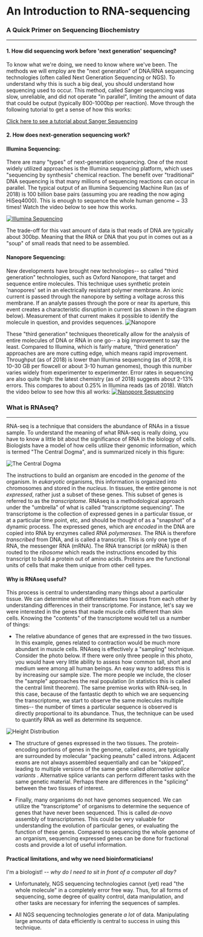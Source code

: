 # An Introduction to RNA-sequencing

### A Quick Primer on Sequencing Biochemistry
*****

#### 1.  How did sequencing work before 'next generation' sequencing?
To know what we're doing, we need to know where we've been.  The methods we will employ are the "next generation" of DNA/RNA sequencing technologies (often called Next Generation Sequencing or NGS).  To understand why this is such a big deal, you should understand how sequencing used to occur.  This method, called Sanger sequencing was slow, unreliable, and did not operate "in parallel", limiting the amount of data that could be output (typically 800-1000bp per reaction).  Move through the following tutorial to get a sense of how this works:

[Click here to see a tutorial about Sanger Sequencing](http://www.wiley.com/college/pratt/0471393878/instructor/animations/dna_sequencing/index.html)

#### 2. How does next-generation sequencing work?

#### Illumina Sequencing:

There are many "types" of next-generation sequencing.  One of the most widely utilized approaches is the Illumina sequencing platform, which uses "sequencing by synthesis" chemical reaction.  The benefit over "traditional" DNA sequencing is that many millions of sequencing reactions can occur in parallel.  The typical output of an Illumina Sequencing Machine Run (as of 2018) is 100 billion base pairs (assuming you are reading the now aging HiSeq4000).  This is enough to sequence the whole human genome ~ 33 times!  Watch the video below to see how this works.

[![Illumina Sequencing](http://img.youtube.com/vi/HMyCqWhwB8E/hqdefault.jpg)](https://www.youtube.com/watch?v=HMyCqWhwB8E "Illumina Sequencing")

The trade-off for this vast amount of data is that reads of DNA are typically about 300bp.  Meaning that the RNA or DNA that you put in comes out as a "soup" of small reads that need to be assembled.

#### Nanopore Sequencing:
New developments have brought new technologies-- so called "third generation" technologies, such as Oxford Nanopore, that target and sequence entire molecules.  This technique uses synthetic protein 'nanopores' set in an electrically resistant polymer membrane. An ionic current is passed through the nanopore by setting a voltage across this membrane. If an analyte passes through the pore or near its aperture, this event creates a characteristic disruption in current (as shown in the diagram below). Measurement of that current makes it possible to identify the molecule in question, and provides sequences.
![Nanopore](https://nanoporetech.com/sites/default/files/s3/inline-images/sequencing-animated_0.gif)

These "third generation" techniques theoretically allow for the analysis of entire molecules of DNA or RNA in one go-- a big improvement to say the least.  Compared to Illumina, which is fairly mature, "third generation" approaches are are more cutting edge, which means rapid improvement.  Throughput (as of 2018) is lower than Illumina sequencing (as of 2018, it is 10–30 GB per flowcell or about 3-10 human genomes), though this number varies widely from experimenter to experimenter.  Error rates in sequencing are also quite high: the latest chemistry (as of 2018) suggests about 2-13% errors.  This compares to about 0.25% in Illumina reads (as of 2018).  Watch the video below to see how this all works:
[![Nanopore Sequencing](https://i.vimeocdn.com/video/734700212_640.jpg)](https://vimeo.com/297106166 "Nanopore Sequencing")


### What is RNAseq?
****
RNA-seq is a technique that considers the abundance of RNAs in a tissue sample.  To understand the meaning of what RNA-seq is really doing, you have to know a little bit about the significance of RNA in the biology of cells.  Biologists have a model of how cells utilize their genomic information, which is termed "The Central Dogma", and is summarized nicely in this figure:

![The Central Dogma](http://compbio.pbworks.com/f/central_dogma.jpg)

The instructions to build an organism are encoded in the <i>genome</i> of the organism.  In <i>eukaryotic</i> organisms, this information is organized into chromosomes and stored in the <i>nucleus</i>.  In tissues, the entire genome is not <i>expressed</i>, rather just a subset of these genes.  This subset of genes is referred to as the <i> transcriptome</i>.  RNAseq is a methodological approach under the "umbrella" of what is called "transcriptome sequencing".  The transcriptome is the collection of expressed genes in a particular tissue, or at a particular time point, etc, and should be thought of as a "snapshot" of a dynamic process.  The expressed genes, which are <i>encoded</i> in the DNA are copied  into RNA by  enzymes called <i>RNA polymerases</i>.  The RNA is therefore <i>transcribed</i> from DNA, and is called a transcript.  This is only one type of RNA, the messenger RNA (mRNA).  The RNA transcript (or mRNA) is then routed to the <i>ribosome</i> which reads the instructions encoded by this transcript to build a protein out of amino acids.  Proteins are the functional units of cells that make them unique from other cell types.

#### Why is RNAseq useful?
This process is central to understanding many things about a particular tissue.  We can determine what differentiates two tissues from each other by understanding differences in their transcriptome.  For instance, let's say we were interested in the genes that made muscle cells different than skin cells.  Knowing the "contents" of the transcriptome would tell us a number of things:

+ The relative abundance of genes that are expressed in the two tissues.  In this example, genes related to contraction would be much more abundant in muscle cells.  RNAseq is effectively a "sampling" technique.  Consider the photo below.  If there were only three people in this photo, you would have very little ability to assess how common tall, short and medium were among all human beings.  An easy way to address this is by increasing our sample size.  The more people we include, the closer the "sample" approaches the real population (in statistics this is called the central limit theorem).  The same premise works with RNA-seq.  In this case, because of the fantastic depth to which we are sequencing the transcriptome, we start to observe the same molecules multiple times-- the number of times a particular sequence is observed is directly proportional to its abundance.  Thus, the technique can be used to quantify RNA as well as determine its sequence.

![Height Distribution](http://bioluliaes.files.wordpress.com/2013/01/487668.jpg)

+ The structure of genes expressed in the two tissues.  The protein-encoding portions of genes in the genome, called <i>exons</i>, are typically are surrounded by molecular "packing peanuts" called introns.  Adjacent exons are not always assembled sequentially and can be "skipped", leading to multiple versions of the same gene called <i> alternative splice variants </i>.  Alternative splice variants can perform different tasks with the same genetic material.  Perhaps there are differences in the "splicing" between the two tissues of interest.

+ Finally, many organisms do not have genomes sequenced.  We can utilize the "transcriptome" of organisms to determine the sequence of genes that have never been sequenced.  This is called <i> de-novo</i> assembly of transcriptomes.  This could be very valuable for understanding the evolution of particular genes, or evaluating the function of these genes.  Compared to sequencing the whole genome of an organism, sequencing expressed genes can be done for fractional costs and provide a lot of useful information.

#### Practical limitations, and why we need bioinformaticians!

I'm a biologist! -- *why do I need to sit in front of a computer all day?*

+ Unfortunately, NGS sequencing technologies cannot (yet) read "the whole molecule" in a completely error free way. Thus, for all forms of sequencing, some degree of quality control, data manipulation, and other tasks are necessary for inferring the sequences of samples.  

+ All NGS sequencing technologies generate *a lot* of data.  Manipulating large amounts of data efficiently is central to success in using this technique.
